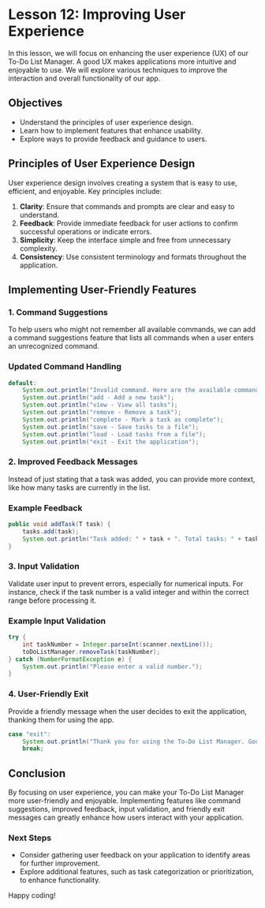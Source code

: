 # Lesson 12: Improving User Experience

In this lesson, we will focus on enhancing the user experience (UX) of our To-Do List Manager. A good UX makes applications more intuitive and enjoyable to use. We will explore various techniques to improve the interaction and overall functionality of our app.

## Objectives
- Understand the principles of user experience design.
- Learn how to implement features that enhance usability.
- Explore ways to provide feedback and guidance to users.

## Principles of User Experience Design
User experience design involves creating a system that is easy to use, efficient, and enjoyable. Key principles include:

1. **Clarity**: Ensure that commands and prompts are clear and easy to understand.
2. **Feedback**: Provide immediate feedback for user actions to confirm successful operations or indicate errors.
3. **Simplicity**: Keep the interface simple and free from unnecessary complexity.
4. **Consistency**: Use consistent terminology and formats throughout the application.

## Implementing User-Friendly Features

### 1. Command Suggestions
To help users who might not remember all available commands, we can add a command suggestions feature that lists all commands when a user enters an unrecognized command.

### Updated Command Handling
```java
default:
    System.out.println("Invalid command. Here are the available commands:");
    System.out.println("add - Add a new task");
    System.out.println("view - View all tasks");
    System.out.println("remove - Remove a task");
    System.out.println("complete - Mark a task as complete");
    System.out.println("save - Save tasks to a file");
    System.out.println("load - Load tasks from a file");
    System.out.println("exit - Exit the application");
```

### 2. Improved Feedback Messages
Instead of just stating that a task was added, you can provide more context, like how many tasks are currently in the list.

### Example Feedback
```java
public void addTask(T task) {
    tasks.add(task);
    System.out.println("Task added: " + task + ". Total tasks: " + tasks.size());
}
```

### 3. Input Validation
Validate user input to prevent errors, especially for numerical inputs. For instance, check if the task number is a valid integer and within the correct range before processing it.

### Example Input Validation
```java
try {
    int taskNumber = Integer.parseInt(scanner.nextLine());
    toDoListManager.removeTask(taskNumber);
} catch (NumberFormatException e) {
    System.out.println("Please enter a valid number.");
}
```

### 4. User-Friendly Exit
Provide a friendly message when the user decides to exit the application, thanking them for using the app.

```java
case "exit":
    System.out.println("Thank you for using the To-Do List Manager. Goodbye!");
    break;
```

## Conclusion
By focusing on user experience, you can make your To-Do List Manager more user-friendly and enjoyable. Implementing features like command suggestions, improved feedback, input validation, and friendly exit messages can greatly enhance how users interact with your application.

### Next Steps
- Consider gathering user feedback on your application to identify areas for further improvement.
- Explore additional features, such as task categorization or prioritization, to enhance functionality.

Happy coding!
